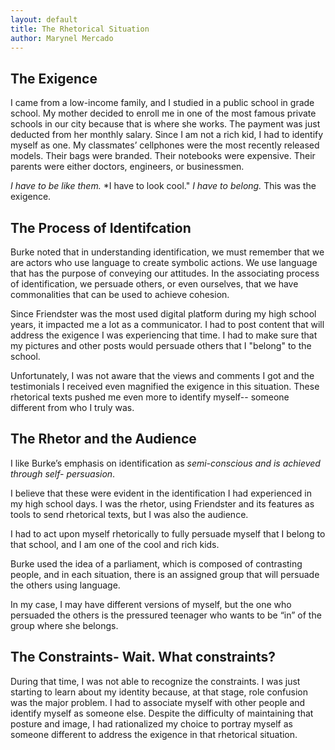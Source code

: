 ```yaml
---
layout: default
title: The Rhetorical Situation
author: Marynel Mercado
---
```

## The Exigence

I came from a low-income family, and I studied in a public school in grade school. My mother decided to enroll me in one of the most famous private schools in our city because that is where she works. The payment was just deducted from her monthly salary. Since I am not a rich kid, I had to identify myself as one. My classmates’ cellphones were the most recently released models. Their bags were branded. Their notebooks were expensive. Their parents were either doctors, engineers, or businessmen.

*I have to be like them.*
*I have to look cool."
*I have to belong.*
This was the exigence.

## The Process of Identifcation

Burke noted that in understanding identification, we must remember that we are actors who use language to create symbolic actions. We use language that has the purpose of conveying our attitudes. In the associating process of identification, we persuade others, or even ourselves, that we have commonalities that can be used to achieve cohesion.

Since Friendster was the most used digital platform during my high school years, it impacted me a lot as a communicator. I had to post content that will address the exigence I was experiencing that time. I had to make sure that my pictures and other posts would persuade others that I "belong" to the school. 

Unfortunately, I was not aware that the views and comments I got and the testimonials I received even magnified the exigence in this situation.  These rhetorical texts pushed me even more to identify myself-- someone different from who I truly was.
          
## The Rhetor and the Audience

I like Burke’s emphasis on identification as *semi-conscious and is achieved through self- persuasion*. 

I believe that these were evident in the identification I had experienced in my high school days. I was the rhetor, using Friendster and its features as tools to send rhetorical texts, but I was also the audience. 

I had to act upon myself rhetorically to fully persuade myself that I belong to that school, and I am one of the cool and rich kids. 

Burke used the idea of a parliament, which is composed of contrasting people, and in each situation, there is an assigned group that will persuade the others using language. 

In my case, I may have different versions of myself, but the one who persuaded the others is the pressured teenager who wants to be “in” of the group where she belongs. 

## The Constraints- Wait. What constraints?

During that time, I was not able to recognize the constraints. I was just starting to learn about my identity because, at that stage, role confusion was the major problem. I had to associate myself with other people and identify myself as someone else. Despite the difficulty of maintaining that posture and image, I had rationalized my choice to portray myself as someone different to address the exigence in that rhetorical situation. 

